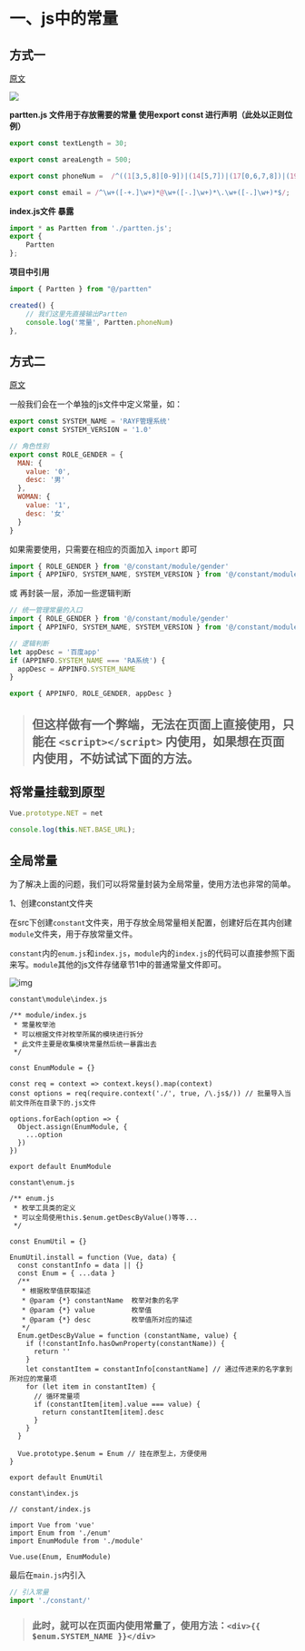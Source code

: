 # 一、js中的常量 

## 方式一

[原文](https://blog.csdn.net/qq_41193701/article/details/104990501)

![](/AllFiles/Vue/11-Vue中JS/JS常量/images/001.png)

**partten.js 文件用于存放需要的常量 使用export const 进行声明（此处以正则位例）**

```js
export const textLength = 30;

export const areaLength = 500;

export const phoneNum =  /^((1[3,5,8][0-9])|(14[5,7])|(17[0,6,7,8])|(19[7]))\d{8}$/;

export const email = /^\w+([-+.]\w+)*@\w+([-.]\w+)*\.\w+([-.]\w+)*$/;
```

**index.js文件 暴露**

```js
import * as Partten from './partten.js';
export {
  	Partten
};
```

**项目中引用**

```js
import { Partten } from "@/partten"

created() {
	// 我们这里先直接输出Partten
	console.log('常量', Partten.phoneNum)
},
```



## 方式二

[原文](https://www.cnblogs.com/zhangruifeng/p/16449092.html)

一般我们会在一个单独的js文件中定义常量，如：

```js
export const SYSTEM_NAME = 'RAYF管理系统'
export const SYSTEM_VERSION = '1.0'

// 角色性别
export const ROLE_GENDER = {
  MAN: {
    value: '0',
    desc: '男'
  },
  WOMAN: {
    value: '1',
    desc: '女'
  }
}
```

如果需要使用，只需要在相应的页面加入 `import` 即可

```js
import { ROLE_GENDER } from '@/constant/module/gender'
import { APPINFO, SYSTEM_NAME, SYSTEM_VERSION } from '@/constant/module/system' 
```

或   再封装一层，添加一些逻辑判断

```js
// 统一管理常量的入口
import { ROLE_GENDER } from '@/constant/module/gender'
import { APPINFO, SYSTEM_NAME, SYSTEM_VERSION } from '@/constant/module/system' 

// 逻辑判断
let appDesc = '百度app'
if (APPINFO.SYSTEM_NAME === 'RA系统') {
  appDesc = APPINFO.SYSTEM_NAME
}

export { APPINFO, ROLE_GENDER, appDesc }
```

> ## 但这样做有一个弊端，无法在页面上直接使用，只能在 `<script></script>` 内使用，如果想在页面内使用，不妨试试下面的方法。



## 将常量挂载到原型

```js
Vue.prototype.NET = net

console.log(this.NET.BASE_URL);
```

## 全局常量

为了解决上面的问题，我们可以将常量封装为全局常量，使用方法也非常的简单。

1、创建constant文件夹

在src下创建`constant`文件夹，用于存放全局常量相关配置，创建好后在其内创建`module`文件夹，用于存放常量文件。

`constant`内的`enum.js`和`index.js`，`module`内的`index.js`的代码可以直接参照下面来写。`module`其他的js文件存储章节1中的普通常量文件即可。

![img](/AllFiles/Vue/11-Vue中JS/JS常量/images/002.png)

`constant\module\index.js`

```
/** module/index.js
 * 常量枚举池
 * 可以根据文件对枚举所属的模块进行拆分
 * 此文件主要是收集模块常量然后统一暴露出去
 */

const EnumModule = {}

const req = context => context.keys().map(context)
const options = req(require.context('./', true, /\.js$/)) // 批量导入当前文件所在目录下的.js文件

options.forEach(option => {
  Object.assign(EnumModule, {
    ...option
  })
})

export default EnumModule
```



`constant\enum.js`

```
/** enum.js
 * 枚举工具类的定义
 * 可以全局使用this.$enum.getDescByValue()等等...
 */

const EnumUtil = {}

EnumUtil.install = function (Vue, data) {
  const constantInfo = data || {}
  const Enum = { ...data }
  /**
   * 根据枚举值获取描述
   * @param {*} constantName  枚举对象的名字
   * @param {*} value         枚举值
   * @param {*} desc          枚举值所对应的描述
   */
  Enum.getDescByValue = function (constantName, value) {
    if (!constantInfo.hasOwnProperty(constantName)) {
      return ''
    }
    let constantItem = constantInfo[constantName] // 通过传进来的名字拿到所对应的常量项
    for (let item in constantItem) {
      // 循环常量项
      if (constantItem[item].value === value) {
        return constantItem[item].desc
      }
    }
  }

  Vue.prototype.$enum = Enum // 挂在原型上，方便使用
}

export default EnumUtil
```



`constant\index.js`

```
// constant/index.js

import Vue from 'vue'
import Enum from './enum'
import EnumModule from './module'

Vue.use(Enum, EnumModule)
```



最后在`main.js`内引入

```js
// 引入常量
import './constant/'
```

> ### 此时，就可以在页面内使用常量了，使用方法：`<div>{{ $enum.SYSTEM_NAME }}</div>`


